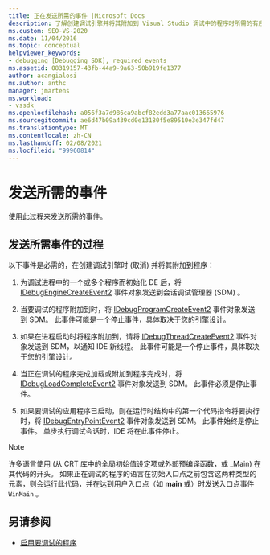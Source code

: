 ```yaml
---
title: 正在发送所需的事件 |Microsoft Docs
description: 了解创建调试引擎并将其附加到 Visual Studio 调试中的程序时所需的有序事件。
ms.custom: SEO-VS-2020
ms.date: 11/04/2016
ms.topic: conceptual
helpviewer_keywords:
- debugging [Debugging SDK], required events
ms.assetid: 08319157-43fb-44a9-9a63-50b919fe1377
author: acangialosi
ms.author: anthc
manager: jmartens
ms.workload:
- vssdk
ms.openlocfilehash: a056f3a7d986ca9abcf82edd3a77aac013665976
ms.sourcegitcommit: ae6d47b09a439cd0e13180f5e89510e3e347fd47
ms.translationtype: MT
ms.contentlocale: zh-CN
ms.lasthandoff: 02/08/2021
ms.locfileid: "99960814"
---
```

# <a name="send-the-required-events"></a>发送所需的事件
使用此过程来发送所需的事件。

## <a name="process-for-sending-required-events"></a>发送所需事件的过程
 以下事件是必需的，在创建调试引擎时 (取消) 并将其附加到程序：

1. 为调试进程中的一个或多个程序而初始化 DE 后，将 [IDebugEngineCreateEvent2](../../extensibility/debugger/reference/idebugenginecreateevent2.md) 事件对象发送到会话调试管理器 (SDM) 。

2. 当要调试的程序附加到时，将 [IDebugProgramCreateEvent2](../../extensibility/debugger/reference/idebugprogramcreateevent2.md) 事件对象发送到 SDM。 此事件可能是一个停止事件，具体取决于您的引擎设计。

3. 如果在进程启动时将程序附加到，请将 [IDebugThreadCreateEvent2](../../extensibility/debugger/reference/idebugthreadcreateevent2.md) 事件对象发送到 SDM，以通知 IDE 新线程。 此事件可能是一个停止事件，具体取决于您的引擎设计。

4. 当正在调试的程序完成加载或附加到程序完成时，将 [IDebugLoadCompleteEvent2](../../extensibility/debugger/reference/idebugloadcompleteevent2.md) 事件对象发送到 SDM。 此事件必须是停止事件。

5. 如果要调试的应用程序已启动，则在运行时结构中的第一个代码指令将要执行时，将 [IDebugEntryPointEvent2](../../extensibility/debugger/reference/idebugentrypointevent2.md) 事件对象发送到 SDM。 此事件始终是停止事件。 单步执行调试会话时，IDE 将在此事件停止。

> [!NOTE]
> 许多语言使用 (从 CRT 库中的全局初始值设定项或外部预编译函数，或 _Main) 在其代码的开头。 如果正在调试的程序的语言在初始入口点之前包含这两种类型的元素，则会运行此代码，并在达到用户入口点（如 **main** 或）时发送入口点事件 `WinMain` 。

## <a name="see-also"></a>另请参阅
- [启用要调试的程序](../../extensibility/debugger/enabling-a-program-to-be-debugged.md)
